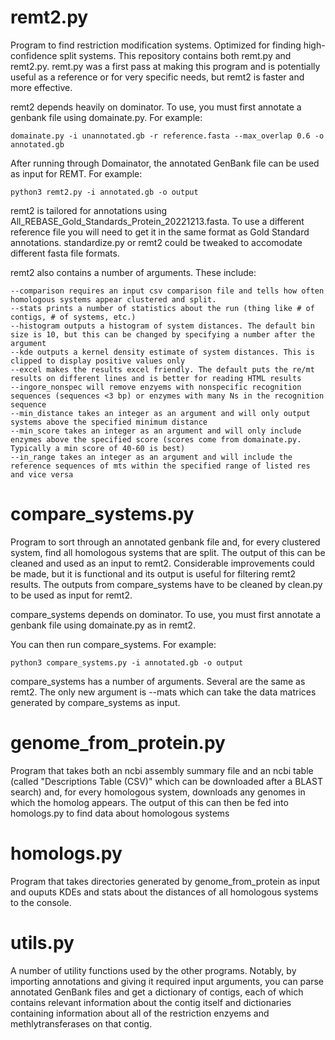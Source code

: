 # remt2.py

Program to find restriction modification systems. Optimized for finding high-confidence split systems.
This repository contains both remt.py and remt2.py. remt.py was a first pass at making this program and is potentially useful as a reference or for 
very specific needs, but remt2 is faster and more effective.

remt2 depends heavily on dominator. To use, you must first annotate a genbank file using domainate.py. For example:

`domainate.py -i unannotated.gb -r reference.fasta --max_overlap 0.6 -o annotated.gb`

After running through Domainator, the annotated GenBank file can be used as input for REMT. For example:

`python3 remt2.py -i annotated.gb -o output`

remt2 is tailored for annotations using All_REBASE_Gold_Standards_Protein_20221213.fasta. To use a different reference file you will need to
get it in the same format as Gold Standard annotations. standardize.py or remt2 could be tweaked to accomodate different fasta file formats. 

remt2 also contains a number of arguments. These include:

```
--comparison requires an input csv comparison file and tells how often homologous systems appear clustered and split. 
--stats prints a number of statistics about the run (thing like # of contigs, # of systems, etc.)
--histogram outputs a histogram of system distances. The default bin size is 10, but this can be changed by specifying a number after the argument
--kde outputs a kernel density estimate of system distances. This is clipped to display positive values only
--excel makes the results excel friendly. The default puts the re/mt results on different lines and is better for reading HTML results
--ingore_nonspec will remove enzyems with nonspecific recognition sequences (sequences <3 bp) or enzymes with many Ns in the recognition sequence
--min_distance takes an integer as an argument and will only output systems above the specified minimum distance
--min_score takes an integer as an argument and will only include enzymes above the specified score (scores come from domainate.py. Typically a min score of 40-60 is best)
--in_range takes an integer as an argument and will include the reference sequences of mts within the specified range of listed res and vice versa
```
# compare_systems.py

Program to sort through an annotated genbank file and, for every clustered system, find all homologous systems that are split. The output of this
can be cleaned and used as an input to remt2. Considerable improvements could be made, but it is functional and its output is useful for filtering 
remt2 results. The outputs from compare_systems have to be cleaned by clean.py to be used as input for remt2. 

compare_systems depends on dominator. To use, you must first annotate a genbank file using domainate.py as in remt2. 

You can then run compare_systems. For example:

`python3 compare_systems.py -i annotated.gb -o output`

compare_systems has a number of arguments. Several are the same as remt2. The only new argument is --mats which can take the data matrices generated
by compare_systems as input. 

# genome_from_protein.py

Program that takes both an ncbi assembly summary file and an ncbi table (called "Descriptions Table (CSV)" which can be downloaded after a BLAST search) and, for every 
homologous system, downloads any genomes in which the homolog appears. The output of this can then be fed into homologs.py to find data about homologous systems

# homologs.py

Program that takes directories generated by genome_from_protein as input and ouputs KDEs and stats about the distances of all homologous systems to the console.

# utils.py

A number of utility functions used by the other programs. Notably, by importing annotations and giving it required input arguments, you can parse annotated GenBank files
and get a dictionary of contigs, each of which contains relevant information about the contig itself and dictionaries containing information about all of the 
restriction enzyems and methlytransferases on that contig. 